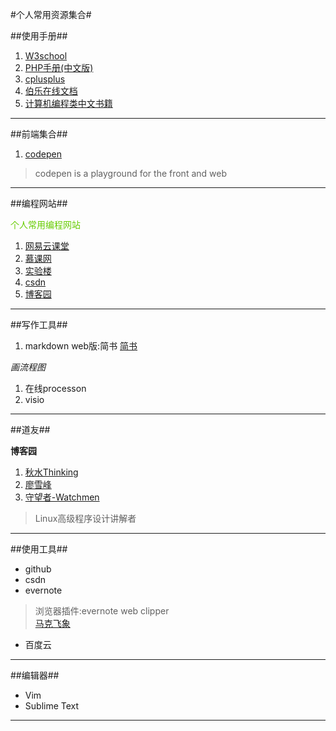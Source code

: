 #个人常用资源集合#

##使用手册##

1. [W3school](http://www.w3school.com.cn/)
2. [PHP手册(中文版)](http://php.net/manual/zh/)
3. [cplusplus](http://www.cplusplus.com/)
4. [伯乐在线文档](https://github.com/jobbole)
5. [计算机编程类中文书籍](https://github.com/juedaiyuer/free-programming-books-zh_CN)

---

##前端集合##
1. [codepen](http://codepen.io/)
>codepen is a playground for the front and web

---

##编程网站##

<font color=#66CC00>个人常用编程网站</font>

1. [网易云课堂](http://study.163.com/)
2. [慕课网](http://www.imooc.com/)
3. [实验楼](https://www.shiyanlou.com/)
4. [csdn](http://www.csdn.net/)
5. [博客园](http://www.cnblogs.com/)

---

##写作工具##
1. markdown web版:简书
[简书](http://www.jianshu.com/)


*画流程图*

1. 在线processon
2. visio
 


---

##道友##

**博客园**

1. [秋水Thinking](http://www.cnblogs.com/hnrainll/category/234345.html)      
2. [廖雪峰](http://www.liaoxuefeng.com/)    
3. [守望者-Watchmen](http://watchmen.cn/portal.php)  

>Linux高级程序设计讲解者

---

##使用工具##

- github 
- csdn 
- evernote 

>浏览器插件:evernote web clipper  
>[马克飞象](https://maxiang.io/)  



- 百度云 

---

##编辑器##

-  Vim
-  Sublime Text



---





